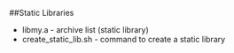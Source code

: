 ##Static Libraries

- libmy.a - archive list (static library)
- create_static_lib.sh - command to create a static library

